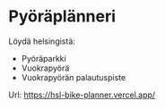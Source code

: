 # Pyöräplänneri

Löydä helsingistä:

- Pyöräparkki
- Vuokrapyörä
- Vuokrapyörän palautuspiste

Url: https://hsl-bike-planner.vercel.app/
